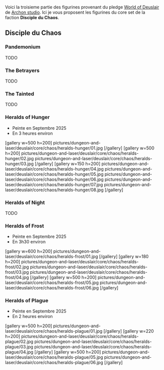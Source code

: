 
Voici la troisieme partie des figurines provenant du pledge 
[World of Deuslair](https://gamefound.com/projects/archon-studio/deuslair) de [Archon studio](https://archon-studio.com/). 
Ici je vous proposent les figurines du core set de la faction **Disciple du Chaos**.

## Disciple du Chaos

### Pandemonium

TODO

### The Betrayers

TODO 

### The Tainted

TODO

### Heralds of Hunger

- Peinte en Septembre 2025
- En 3 heures environ

[gallery w=500 h=200]
pictures/dungeon-and-laser/deuslair/core/chaos/heralds-hunger/01.jpg
[/gallery]
[gallery w=500 h=200]
pictures/dungeon-and-laser/deuslair/core/chaos/heralds-hunger/02.jpg
pictures/dungeon-and-laser/deuslair/core/chaos/heralds-hunger/03.jpg
[/gallery]
[gallery w=150 h=200]
pictures/dungeon-and-laser/deuslair/core/chaos/heralds-hunger/04.jpg
pictures/dungeon-and-laser/deuslair/core/chaos/heralds-hunger/05.jpg
pictures/dungeon-and-laser/deuslair/core/chaos/heralds-hunger/06.jpg
pictures/dungeon-and-laser/deuslair/core/chaos/heralds-hunger/07.jpg
pictures/dungeon-and-laser/deuslair/core/chaos/heralds-hunger/08.jpg
[/gallery]

### Heralds of Night

TODO

### Heralds of Frost

- Peinte en Septembre 2025
- En 3h30 environ

[gallery w=600 h=200]
pictures/dungeon-and-laser/deuslair/core/chaos/heralds-frost/01.jpg
[/gallery]
[gallery w=180 h=200]
pictures/dungeon-and-laser/deuslair/core/chaos/heralds-frost/02.jpg
pictures/dungeon-and-laser/deuslair/core/chaos/heralds-frost/03.jpg
pictures/dungeon-and-laser/deuslair/core/chaos/heralds-frost/04.jpg
[/gallery]
[gallery w=500 h=200]
pictures/dungeon-and-laser/deuslair/core/chaos/heralds-frost/05.jpg
pictures/dungeon-and-laser/deuslair/core/chaos/heralds-frost/06.jpg
[/gallery]

### Heralds of Plague

- Peinte en Septembre 2025
- En 2 heures environ

[gallery w=500 h=200]
pictures/dungeon-and-laser/deuslair/core/chaos/heralds-plague/01.jpg
[/gallery]
[gallery w=220 h=200]
pictures/dungeon-and-laser/deuslair/core/chaos/heralds-plague/02.jpg
pictures/dungeon-and-laser/deuslair/core/chaos/heralds-plague/03.jpg
pictures/dungeon-and-laser/deuslair/core/chaos/heralds-plague/04.jpg
[/gallery]
[gallery w=500 h=200]
pictures/dungeon-and-laser/deuslair/core/chaos/heralds-plague/05.jpg
pictures/dungeon-and-laser/deuslair/core/chaos/heralds-plague/06.jpg
[/gallery]


